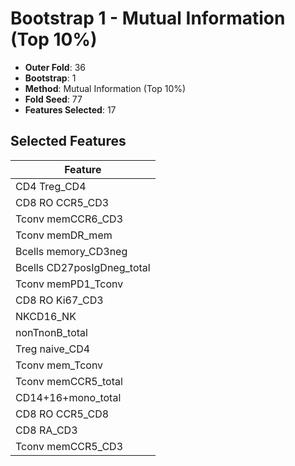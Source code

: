 # Bootstrap 1 - Mutual Information (Top 10%)

- **Outer Fold**: 36
- **Bootstrap**: 1
- **Method**: Mutual Information (Top 10%)
- **Fold Seed**: 77
- **Features Selected**: 17

## Selected Features

| Feature |
|---------|
| CD4 Treg_CD4 |
| CD8 RO CCR5_CD3 |
| Tconv memCCR6_CD3 |
| Tconv memDR_mem |
| Bcells memory_CD3neg |
| Bcells CD27posIgDneg_total |
| Tconv memPD1_Tconv |
| CD8  RO Ki67_CD3 |
| NKCD16_NK |
| nonTnonB_total |
| Treg naive_CD4 |
| Tconv mem_Tconv |
| Tconv memCCR5_total |
| CD14+16+mono_total |
| CD8 RO CCR5_CD8 |
| CD8 RA_CD3 |
| Tconv memCCR5_CD3 |
